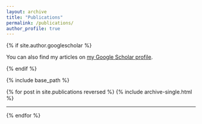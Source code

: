 ```yaml
---
layout: archive
title: "Publications"
permalink: /publications/
author_profile: true
---
```


{% if site.author.googlescholar %}
  <div class="wordwrap"><p>You can also find my articles on <a href="{{site.author.googlescholar}}">my Google Scholar profile</a>.</p></div>
{% endif %}

{% include base_path %}

{% for post in site.publications reversed %}
  {% include archive-single.html %}
  <hr>
{% endfor %}

